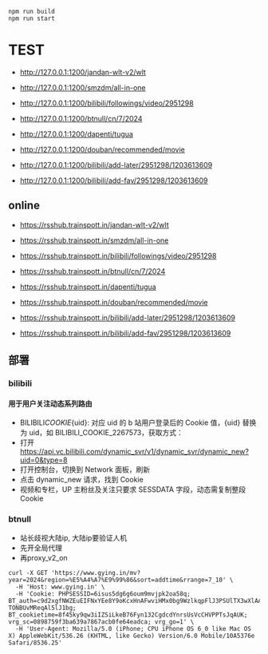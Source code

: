 ```
npm run build
npm run start
```

# TEST

-   http://127.0.0.1:1200/jandan-wlt-v2/wlt
-   http://127.0.0.1:1200/smzdm/all-in-one
-   http://127.0.0.1:1200/bilibili/followings/video/2951298
-   http://127.0.0.1:1200/btnull/cn/7/2024
-   http://127.0.0.1:1200/dapenti/tugua
-   http://127.0.0.1:1200/douban/recommended/movie

-   http://127.0.0.1:1200/bilibili/add-later/2951298/1203613609
-   http://127.0.0.1:1200/bilibili/add-fav/2951298/1203613609

## online

-   https://rsshub.trainspott.in/jandan-wlt-v2/wlt
-   https://rsshub.trainspott.in/smzdm/all-in-one
-   https://rsshub.trainspott.in/bilibili/followings/video/2951298
-   https://rsshub.trainspott.in/btnull/cn/7/2024
-   https://rsshub.trainspott.in/dapenti/tugua
-   https://rsshub.trainspott.in/douban/recommended/movie

-   https://rsshub.trainspott.in/bilibili/add-later/2951298/1203613609
-   https://rsshub.trainspott.in/bilibili/add-fav/2951298/1203613609

## 部署

### bilibili

#### 用于用户关注动态系列路由

-   BILIBILI*COOKIE*{uid}: 对应 uid 的 b 站用户登录后的 Cookie 值，{uid} 替换为 uid，如 BILIBILI_COOKIE_2267573，获取方式：
-   打开 https://api.vc.bilibili.com/dynamic_svr/v1/dynamic_svr/dynamic_new?uid=0&type=8
-   打开控制台，切换到 Network 面板，刷新
-   点击 dynamic_new 请求，找到 Cookie
-   视频和专栏，UP 主粉丝及关注只要求 SESSDATA 字段，动态需复制整段 Cookie

### btnull

- 站长歧视大陆ip, 大陆ip要验证人机
- 先开全局代理
- 再proxy_v2_on

```
curl -X GET 'https://www.gying.in/mv?year=2024&region=%E5%A4%A7%E9%99%86&sort=addtime&rrange=7_10' \
  -H 'Host: www.gying.in' \
  -H 'Cookie: PHPSESSID=6isus5dg6g6oum9mvjpk2oa58q; BT_auth=c9d2xgfNWZEuEIFNxYEe8Y9oKcxHnAFwviHMx0bg9WzlkqpFlJ3PSUlTX3wXlAAplTYlxmwBCAIUG172gtZ93SXbC7IoTIP7MOdrr85qjiRYZN0uxuqyiIvkY5KEsBbJwL1h7NOy6CmEg96VJyph_cK-TONBUvMReqAl5lJ1bg; BT_cookietime=8f45ky9qw3iIZSiLkeB76Fyn132CgdcdYnrsUsVcCHVPPTsJqAUK; vrg_sc=0898759f3ba639a7867acb0fe64eadca; vrg_go=1' \
  -H 'User-Agent: Mozilla/5.0 (iPhone; CPU iPhone OS 6_0 like Mac OS X) AppleWebKit/536.26 (KHTML, like Gecko) Version/6.0 Mobile/10A5376e Safari/8536.25'
```